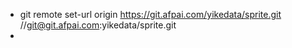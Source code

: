 * git remote set-url origin https://git.afpai.com/yikedata/sprite.git //git@git.afpai.com:yikedata/sprite.git
* 